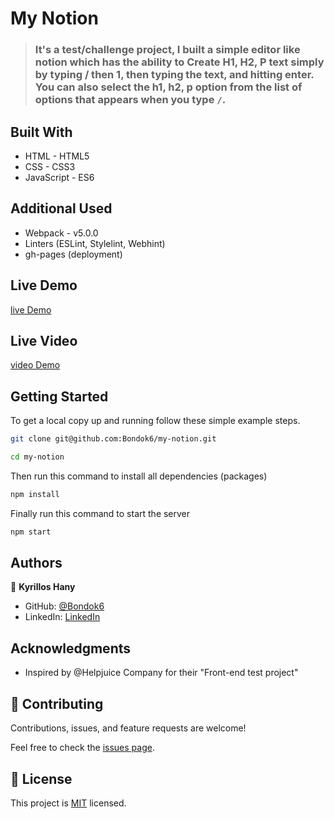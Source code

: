 # My Notion

> ### It's a test/challenge project, I built a simple editor like notion which has the ability to Create H1, H2, P text simply by typing / then 1, then typing the text, and hitting enter. You can also select the h1, h2, p option from the list of options that appears when you type `/`.

## Built With

- HTML - HTML5
- CSS - CSS3
- JavaScript - ES6

## Additional Used

- Webpack - v5.0.0
- Linters (ESLint, Stylelint, Webhint)
- gh-pages (deployment)

## Live Demo

[live Demo](http://kyrillos.me/my-notion/)

## Live Video
[video Demo]()

## Getting Started

To get a local copy up and running follow these simple example steps.

```bash
git clone git@github.com:Bondok6/my-notion.git
```

```bash
cd my-notion
```

Then run this command to install all dependencies (packages)

```bash
npm install
```

Finally run this command to start the server

```bash
npm start
```

## Authors

👤 **Kyrillos Hany**

- GitHub: [@Bondok6](https://github.com/Bondok6)
- LinkedIn: [LinkedIn](https://linkedin.com/in/linkedinhandle)

## Acknowledgments

- Inspired by @Helpjuice Company for their "Front-end test project"

## 🤝 Contributing

Contributions, issues, and feature requests are welcome!

Feel free to check the [issues page](../../issues/).

## 📝 License

This project is [MIT](./MIT.md) licensed.
